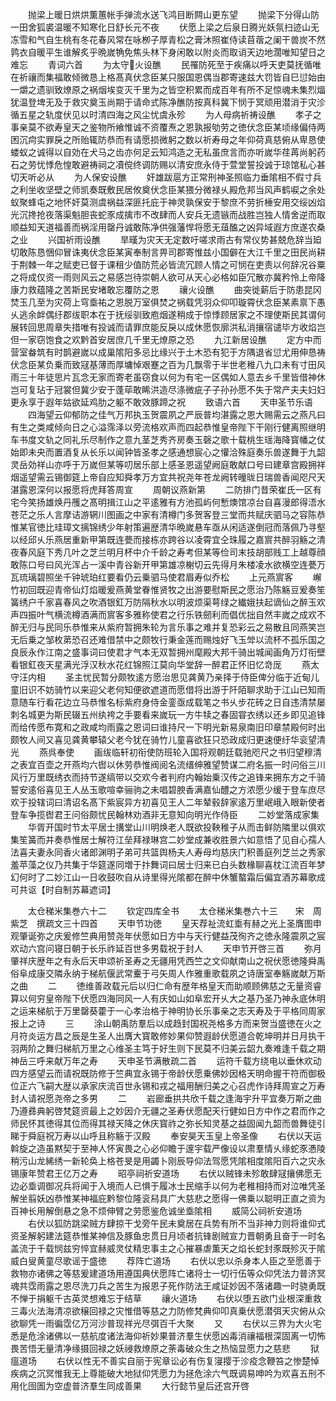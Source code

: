 <!-- { "loadSidebar": true } -->
　　抛梁上暖日烘烘薫蕙帐手弹流水送飞鸿目断闗山更东望
　　抛梁下分得山防一田舍狐裘温暖不知寒化日舒长元不夜
　　伏愿上梁之后泉日腾光妖氛扫迹山无冻雪和气自生桃有冬花春风常在咏栁子厚青松之膏沐照崔侍读苜蓿之阑干兽炭不然鹑衣自暖平生谁解炙乎晩嵗觕免焦头林下身闲敢以附炎而取诮天边地濶唯知望日之难忘
　　青词六首
　　为太守火设醮
　　民罹防死至于疾痛以呼天吏莫抚循唯在祈禳而集福敢倾微恳上格髙真伏念臣某只服国恩偶当郡寄速兹大罚皆自巳愆始由一爝之遗驯致燎原之祸烟埃变灭千里为之皆空积累而成百年有所不足惊魂未集烈煏犹温登埤无及于救灾奠玉尚期于请命式陈净醮防按真科冀下悯于冥顽用潜消于灾沴循五星之轨度伏见以时清四海之风尘忧虞永殄
　　为人母病祈祷设醮
　　孝子之事亲莫不欲寿皇天之鉴物所飨惟诚不资覆焘之恩孰报劬劳之徳伏念臣某顷缘偏侍两困沉疴实罪戾之所贻辄防恭而有请愿损微躬之数以祈寿母之年仰荷真慈俯从卑恳使蝼蚁之诚得以自効在犬马之齿亦何足云知鸿造之无私虽庶言而亦听嵗华荏苒尚躬药石之劳忧悸危惶敢避祷祠之凟傥终调防赐以清安庶永侍于萱堂誓投诚于琼馆私心甚切天听必从
　　为人保安设醮
　　奸雄跋扈方正常刑神圣照临力垂隂相不假寸兵之利坐收坚壁之师凯奏既敷民居攸奠伏念臣某猥分微禄乆殿危邦当风声鹤唳之余处蚁聚蜂屯之地怀奸莫测虞祸益深匪托庇于神灵孰保安于黎庶不劳折棰安用交绥凶焰光沉搀抢夜落渠魁胆丧蛇豕成擒市不改肆而人安兵无遗镞而战胜岂独人情舍逆而取顺益知天道福善而祸淫用罄丹诚敢陈净供强藩悍将愿无葅醢之凶异域遐方庶遂农桑之业
　　兴国祈雨设醮
　　旱暵为灾天无定数吁嗟求雨古有常仪势甚兢危辞当廹切敢陈恳悃仰冒诛夷伏念臣某寅奉制言畀司郡寄惟兹小国僻在大江千里之田民尚耕于荆棘一年之赋吏已督于课租少值防荒必皆流冗顾人情之可悯在吏责以何辞况谷粟之将成仅资一雨则风云之易感岂待崇朝人欲可从天心必格如臣冗散亦冀矜怜上帝降康力救蕴隆之苦斯民安堵敢忘覆防之恩
　　禳火设醮
　　曲突徙薪后于防患昆冈焚玉几至为灾荷上穹埀祐之恩脱万室俱焚之祸载凭羽众仰叩璇霄伏念臣某素禀下愚乆逃余衅偶纡郡绂职本在于抚绥驯致庖烟遂稍成于惊悸顾居家之不理使斯民其谓何展转回思周章失措唯有投诚而请罪庶能反戾以成休愿恢廓洪私消攘宿谴毕方收焰岂但一家窃饱食之欢黔首安居庶几千里无燎原之恐
　　九江新居设醮
　　定方中而营室畚筑有时鹊避嵗以成巢隂阳多忌比缘兴于土木恐有犯于方隅退省愆尤用伸恳祷伏念臣某负乗而致冦基薄而厚墉悼艰蹇之百为几飘零于半世老稚八九口未有寸田风雨三十年徒思片瓦念无家而寄老虽窃食以何为有宅一区偶如人意去乡千里皆借神休岂可复玷于冠裳但冀少安于蓬荜敢睎洪造尽涤微疵子子孙孙愿不失于常产夫夫妇妇更永享于遐年姑欲延鸡肋之躯不敢效豚蹄之祝
　　致语六首
　　天申圣节乐语
　　四海望云仰郁防之佳气万邦执玉贺震夙之严辰普均湛露之恩大赐需云之燕凡曰有生之类咸倾向日之心溢霈泽以旁流格欢声而四起恭惟皇帝陛下干刚行健离照继明车书度文轨之同礼乐尽制作之意九茎芝秀齐房奏玉磬之歌十载桃生瑶海降寳幡之仗始即未央而置酒复从长乐以闻钟皆圣孝之感通想宸心之懽洽殊庭奏乐兽遂舞于九韶灵岳効祥山亦呼于万嵗但某等叨居乐部上感圣恩遥望阙庭敢献口号曰建章宫殿拥祥烟遥望需云锡御筵上帝自应知舜孝万方宜共祝尧年苍龙阙转曈昽日瑞兽香闻咫尺天湛露恩深何以报愿将虎拜答周宣
　　周朝议燕新第
　　二防排门昔荣崔氏一区有宅今笑扬雄焕丹雘之髙明揖江山之平逺雅有方池孤屿何慙燠馆凉台自喜漫郎得浯水苍茫之乐人言摩诘游辋川图画之中家有清樽门多贺客登三堂而共赋庆驷马之容陈恭惟某官徳比珪璋文摛锦绣少年射策遍歴清华晩嵗悬车亟从闲适遂倒冠而落佩乃寻壑以经邱乆乐燕居重新甲第既连甍而接栋亦跨谷以凌霄宜仝珠履之嘉賔共醉羽觞之清夜春风庭下秀几叶之芝兰明月杯中介千龄之寿考但某等俭司末技胡部贱工上越尊顔敢陈口号曰风光浑占一溪中青谷新开甲第雄凉榭切云先得月朱楼凌水欲横空连甍万瓦琉璃碧照坐千钟琥珀红要看仍云乗驷马使君眉寿似乔松
　　上元燕賔客
　　嶰竹初回既迎青帝仙灯焰暖爰燕黄堂眷惟贤牧之出游要慰斯民之愿治乃陈觞豆爰奏笙簧绣户千家喜春风之吹酒银釭万防隔秋水以明波烦渠萼绿之纎娥扶起谪仙之醉玉欢声四振叶气横流樽酒满而賔客多雅称使君之行乐铁劒利而倡优拙自然丰嵗之成欢不醉无归与民同乐恭惟来从紫府暂拥朱轮为言乐事之难并复恐彩云之易散且同燕笑岂无后乗之邹枚苐恐召还难借禁中之颇牧行秉金莲而赐烛好飞玉斚以流杯不孤乐国之良辰永作江南之盛事词曰使君才气本无双暂拥州麾殿大邦千骑出城闻画角万灯衔壁看银釭夜天星满光浮汉秋水花红锦照江莫向华堂辞一醉君正怀旧忆竒厐
　　燕太守汪内相
　　圣主忧民暂分颇牧逺方愿治思见龚黄乃亲择于侍臣俾分临于近甸儿童旧识不妨骑竹以来迎父老何知便欲遮道而愿借将出游于阡陌聊求助于江山已知雨意随车行看花边立马恭惟名标紫府身侍金銮亟成载笔之书乆步花砖之日自违清禁屡刺名城更为斯民辍五州纨袴之手要看来嵗玩一方牛犊之春固甞衣绣以还乡即见追锋而给传愿布寛和之政咸均雨露之恩词曰谁持尺一下明光新易泉南旧印章禁殿何时出颇牧人间又喜见龚黄攀辕父老今犹在骑竹儿童喜欲狂只恐政成归更速便纡华衮望清光
　　燕呉奉使
　　画绂临轩初衔使防班轮入国将观朝廷载驰咫尺之书归望穆清之表宜百壶之开燕均六辔以休劳恭惟阀阅名流缙绅雅望赞谋二府名振一时问俗三川风行万里既绣衣而持节遂缟带以交欢今者判府内翰始乗汉传之追锋来拥东方之千骑誓安逺俗喜见王人丛玉歌喧幸骊驹之未唱碧腴香满嘉仙醴之方浓愿少缓于登车庶尽欢于投辖词曰清诏名髙下紫宸异方初喜见王人二年辇毂辞家逺万里岷峨入眼新使者登车争揽辔君王问俗颇忧民翰林劝酒非无意知向明光作侍臣
　　二妙堂落成家集
　　华胥开国时节太平居士搆堂山川明焕老人既欲投鞅稚子从而击鲜防隣里以俱欢集笙簧而并奏恭惟居士解符江垒拜禄琳宫二妙堂成兼收胜景六如意悟了见自心孺人法喜夫妻永同香火诸郎渊明子弟可共篮舆杨夫人寿母均慈庆门积善庭列芝兰之秀家羞苹藻之仪乃共集于华筵遂同増于抃舞词曰居士归来已白头数椽聊喜枕江流百年梦幻何时了二妙江山一日收鼓吹自从诗里得光隂都在醉中休蟹螯霜后偏宜酒苏幕歌成可共讴【时自制苏幕遮词】











　　太仓稊米集巻六十二
　　钦定四库全书
　　太仓稊米集巻六十三　　宋　周紫芝　撰疏文三十四首
　　天申节功徳
　　皇天荐祉流虹埀有赫之光上圣膺图申观肇诞弥之庆爰修竺典用赞尧年伏愿如日方中与天行健益茂徇齐之徳永隆震夙之宸欢动六宫问寝日朝于长乐祚延百世多男载祝于封人
　　天申节开啓三首
　　弥月肇祥庆歴年之有永后天申颂祈圣寿之无疆用凭西竺之文仰献南山之祝伏愿徳隆舜禹俗阜成康交隣永纳于梯航偃武常櫜于弓矢周人作雅重歌载夙之诗唐室奉觞嵗献万斯之曲
　　二
　　徳维善政载元后以归仁命有歴年格皇天而助顺顾佛慈之无量资睿算以何穷皇帝陛下伏愿四海同风一人有庆如山如阜宏开乆大之基乃圣乃神永底休明之运来梯航于万里罄葵藿于一心孝治格于神明协长乐事亲之志天寿及于平格同周家报上之诗
　　三
　　涂山朝禹防羣后以成趋封国祝尧格多方而来贺当盛徳在火之月符炎运方昌之辰是生圣人出膺大寳敢修妙果仰赞遐龄伏愿道合乾坤明并日月执干羽两阶之舞归梯航万里之心维圣主笃于好生则下民莫不归美云韶九奏难逢千载之期神岳三呼来献万年之寿
　　天申圣节满散疏二首
　　运符千载方绕电以垂休欢动四方感望云而请祝既防修于竺典宜永锡于帝龄伏愿乗佛妙因格天明命握干符而御极位正六飞嗣大歴以承家庆流百世永锡和戎之福用酬归美之心召虎作诗拜周宣之万寿封人请祝愿尧帝之多男
　　二
　　岩廊垂拱共欣千载之逢海宇升平宜奏万斯之曲乃遵彞典躬啓梵筵资最上之妙因介无疆之圣寿伏愿配天行健如日方中作之君而作之师民怀其徳得其位而得其禄天降之休庆寳祚之弥长知灵基之益固闻九韶而兽舞徒引睇于舜庭祝万寿以山呼且称觞于汉殿
　　奉安昊天玉皇上帝圣像
　　右伏以天运斡旋之造虽黙契于至神人怀寅畏之心必仰瞻于邃宇载严像设以肃羣情乆缘蛇豕慿陵稍污山龙絺绣一新轮奂上格苍旻是用蠲卜刚辰导仰法驾愿凭隂相度隂阳百六之灾永锡康年赞君王亿万之寿
　　昭亭祠祈安道场
　　右伏以贼锋未殄敢肆冦攘佛愿无边必埀调御况兵将闻于入境而人已惧于履冰士民缩手以何为老稚相持而对泣唯凭圣解坐翦妖凶恭惟某神福庇黔黎位隆衮舄具广大慈悲之愿得一佛乗以聪明正直之资为百神长用解倒悬之急不烦伸臂之劳愿鉴危诚坐埀隂相
　　威简公祠祈安道场
　　右伏以狐防跳梁贼方肆掠干戈旁午民未奠居在兵势有所不当非神力则将谁仰式资圣解躬建法筵恭惟某神信及豚鱼忠贯日月顷者抗锋剧贼宣力晋朝勇且奋于一时名盖流于千载悯兹穷悴宜赫威灵仗精忠事主之心摧暴虐薫天之焰长蛇封豕既殄灭于隂威白叟黄童尽歌谣于盛徳
　　荐阵亡道场
　　右伏以忠以杀身本人臣之至愿善于救物亦诸佛之等慈爰建道场用遵国典伏愿阵亡诸将士一切行伍等众仰凭法力普济冥魂共霑雨露之恩尽洗刀兵之苦生为报恩子死作防法王咸证妙因不落诸趣一时骁勇既不惮于捐躯千古英灵想难忘于结草
　　禳火道场
　　右伏以堕五欲门业根深重救三毒火法海清凉欲穣回禄之灾惟借等慈之力防修梵典仰叩真乗伏愿潜弭天灾俯从众欲聊凭一雨徧霑亿万河沙普现祥光尽弭百千大聚
　　又
　　右伏以三界为大火宅悉是危涂诸佛以一慈航度诸法海仰祈妙果普济羣生伏愿凶毒消禳福根深固离一切怖畏苦悟无量清净缘摄回禄之妖祲救燎原之荼毒破众生之热恼显愿力之慈悲
　　狱瘟道场
　　右伏以性无不善实自丽于宪章讼必有伤复寖撄于沴疫念鞭笞之惨楚悼疾病之沉冥惟我无上尊能破大地狱仰凭愿力为拯危涂六气既调易呻吟为欢喜五刑不用化囹圄为空虚普济羣生同成善果
　　大行懿节皇后还宫开啓
